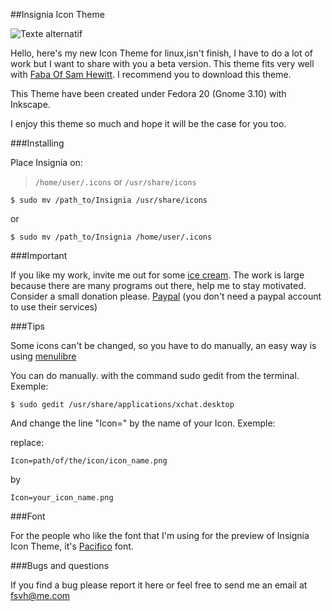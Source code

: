 ##Insignia Icon Theme

![Texte alternatif](https://raw.github.com/fsvh/insignia/099e14e0d107e264b9e7d830337b4249ca38bc01/Preview.png "Pacifica Icon Theme")

Hello, here's my new Icon Theme for linux,isn't finish, I have to do a lot of work but I want to share with you a beta version. This theme fits very well with [Faba Of Sam Hewitt](https://github.com/snwh/faba-icon-theme). I recommend you to download this theme.

This Theme have been created under Fedora 20 (Gnome 3.10) with Inkscape.

I enjoy this theme so much and hope it will be the case for you too.

###Installing

Place Insignia on:

> `/home/user/.icons` or `/usr/share/icons`

 	$ sudo mv /path_to/Insignia /usr/share/icons

or

	$ sudo mv /path_to/Insignia /home/user/.icons
    
###Important

If you like my work, invite me out for some [ice cream](https://www.paypal.com/cgi-bin/webscr?cmd=_s-xclick&hosted_button_id=DZE89Z9SE5QSC). The work is large because there are many programs out there, help me to stay motivated. Consider a small donation please. [Paypal](https://www.paypal.com/cgi-bin/webscr?cmd=_s-xclick&hosted_button_id=DZE89Z9SE5QSC) (you don't need a paypal account to use their services)

###Tips

Some icons can't be changed, so you have to do manually, an easy way is using [menulibre](https://launchpad.net/~menulibre-dev/+archive/devel)

You can do manually. with the command sudo gedit from the terminal. Exemple:

	$ sudo gedit /usr/share/applications/xchat.desktop

And change the line "Icon=" by the name of your Icon. Exemple:

replace:

	Icon=path/of/the/icon/icon_name.png 
    
by 

	Icon=your_icon_name.png

###Font

For the people who like the font that I'm using for the preview of Insignia Icon Theme, it's [Pacifico](http://www.dafont.com/fr/pacifico.font) font.

###Bugs and questions

If you find a bug please report it here or feel free to send me an email at fsvh@me.com


